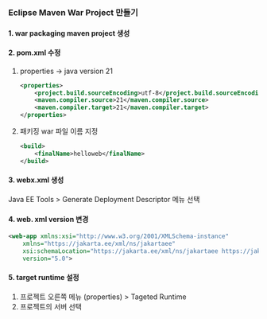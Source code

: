 ### Eclipse Maven War Project 만들기

#### 1. war packaging maven project 생성

#### 2. pom.xml 수정

1) properties -> java version 21

	```xml
	<properties>
		<project.build.sourceEncoding>utf-8</project.build.sourceEncoding>
		<maven.compiler.source>21</maven.compiler.source>
		<maven.compiler.target>21</maven.compiler.target>
	</properties>
	```
	
2) 패키징 war 파일 이름 지정

	```xml
	<build>
		<finalName>helloweb</finalName>
	</build>
	```

#### 3. webx.xml 생성
Java EE Tools > Generate Deployment Descriptor 메뉴 선택

#### 4. web. xml version 변경

```xml
<web-app xmlns:xsi="http://www.w3.org/2001/XMLSchema-instance" 
	xmlns="https://jakarta.ee/xml/ns/jakartaee"
	xsi:schemaLocation="https://jakarta.ee/xml/ns/jakartaee https://jakarta.ee/xml/ns/jakartaee/web-app_5_0.xsd"
	version="5.0">
```

#### 5. target runtime 설정
1. 프로젝트 오른쪽 메뉴 (properties) > Tageted Runtime
2. 프로젝트의 서버 선택
